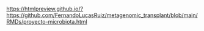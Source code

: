 https://htmlpreview.github.io/?https://github.com/FernandoLucasRuiz/metagenomic_transplant/blob/main/RMDs/proyecto-microbiota.html
